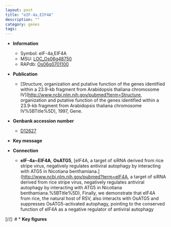 ```yaml
---
layout: post
title: "eIF-4a,EIF4A"
description: ""
category: genes
tags: 
---
```


* **Information**  
    + Symbol: eIF-4a,EIF4A  
    + MSU: [LOC_Os06g48750](http://rice.uga.edu/cgi-bin/ORF_infopage.cgi?orf=LOC_Os06g48750)  
    + RAPdb: [Os06g0701100](https://rapdb.dna.affrc.go.jp/locus/?name=Os06g0701100)  

* **Publication**  
    + [Structure, organization and putative function of the genes identified within a 23.9-kb fragment from Arabidopsis thaliana chromosome IV](http://www.ncbi.nlm.nih.gov/pubmed?term=Structure, organization and putative function of the genes identified within a 23.9-kb fragment from Arabidopsis thaliana chromosome IV%5BTitle%5D), 1997, Gene.

* **Genbank accession number**  
    + [D12627](http://www.ncbi.nlm.nih.gov/nuccore/D12627)

* **Key message**  

* **Connection**  
    + __eIF-4a~EIF4A__, __OsATG5__, [eIF4A, a target of siRNA derived from rice stripe virus, negatively regulates antiviral autophagy by interacting with ATG5 in Nicotiana benthamiana.](http://www.ncbi.nlm.nih.gov/pubmed?term=eIF4A, a target of siRNA derived from rice stripe virus, negatively regulates antiviral autophagy by interacting with ATG5 in Nicotiana benthamiana.%5BTitle%5D),  Finally, we demonstrate that eIF4A from rice, the natural host of RSV, also interacts with OsATG5 and suppresses OsATG5-activated autophagy, pointing to the conserved function of eIF4A as a negative regulator of antiviral autophagy

[//]: # * **Key figures**  


